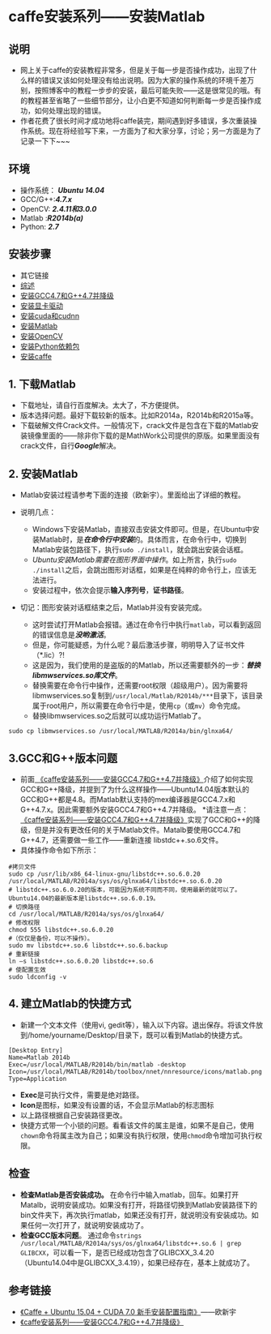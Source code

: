 # caffe安装系列——安装Matlab

## 说明
* 网上关于caffe的安装教程非常多，但是关于每一步是否操作成功，出现了什么样的错误又该如何处理没有给出说明。因为大家的操作系统的环境千差万别，按照博客中的教程一步步的安装，最后可能失败——这是很常见的哦。有的教程甚至省略了一些细节部分，让小白更不知道如何判断每一步是否操作成功，如何处理出现的错误。
* 作者花费了很长时间才成功地将caffe装完，期间遇到好多错误，多次重装操作系统。现在将经验写下来，一方面为了和大家分享，讨论；另一方面是为了记录一下下~~~

## 环境
* 操作系统： ***Ubuntu 14.04***
* GCC/G++:***4.7.x***
* OpenCV: ***2.4.11和3.0.0***
* Matlab :***R2014b(a)***
* Python:   ***2.7***

## 安装步骤
* 其它链接
* [综述](https://blog.xuezhisd.top/%E6%B7%B1%E5%BA%A6%E5%AD%A6%E4%B9%A0/Caffe/caffe%E5%AE%89%E8%A3%85%E7%B3%BB%E5%88%97%E2%80%94%E2%80%94%E7%BB%BC%E8%BF%B0.html)
* [安装GCC4.7和G++4.7并降级](https://blog.xuezhisd.top/%E6%B7%B1%E5%BA%A6%E5%AD%A6%E4%B9%A0/Caffe/caffe%E5%AE%89%E8%A3%85%E7%B3%BB%E5%88%97%E2%80%94%E2%80%94%E5%AE%89%E8%A3%85GCC4.7%E5%92%8CG++4.7%E5%B9%B6%E9%99%8D%E7%BA%A7.html)
* [安装显卡驱动](https://blog.xuezhisd.top/%E6%B7%B1%E5%BA%A6%E5%AD%A6%E4%B9%A0/Caffe/caffe%E5%AE%89%E8%A3%85%E7%B3%BB%E5%88%97%E2%80%94%E2%80%94%E5%AE%89%E8%A3%85NVIDIA%E6%98%BE%E5%8D%A1%E9%A9%B1%E5%8A%A8.html)
* [安装cuda和cudnn](https://blog.xuezhisd.top/%E6%B7%B1%E5%BA%A6%E5%AD%A6%E4%B9%A0/Caffe/caffe%E5%AE%89%E8%A3%85%E7%B3%BB%E5%88%97%E2%80%94%E2%80%94%E5%AE%89%E8%A3%85cuda%E5%92%8Ccudnn.html)
* [安装Matlab](https://blog.xuezhisd.top/%E6%B7%B1%E5%BA%A6%E5%AD%A6%E4%B9%A0/Caffe/caffe%E5%AE%89%E8%A3%85%E7%B3%BB%E5%88%97%E2%80%94%E2%80%94%E5%AE%89%E8%A3%85Matlab.html)
* [安装OpenCV](https://blog.xuezhisd.top/%E6%B7%B1%E5%BA%A6%E5%AD%A6%E4%B9%A0/Caffe/caffe%E5%AE%89%E8%A3%85%E7%B3%BB%E5%88%97%E2%80%94%E2%80%94%E5%AE%89%E8%A3%85OpenCV.html)
* [安装Python依赖包](https://blog.xuezhisd.top/%E6%B7%B1%E5%BA%A6%E5%AD%A6%E4%B9%A0/Caffe/caffe%E5%AE%89%E8%A3%85%E7%B3%BB%E5%88%97%E2%80%94%E2%80%94%E5%AE%89%E8%A3%85python%E4%BE%9D%E8%B5%96%E5%8C%85.html)
* [安装caffe](https://blog.xuezhisd.top/%E6%B7%B1%E5%BA%A6%E5%AD%A6%E4%B9%A0/Caffe/caffe%E5%AE%89%E8%A3%85%E7%B3%BB%E5%88%97%E2%80%94%E2%80%94%E5%AE%89%E8%A3%85caffe.html)


## 1. 下载Matlab
* 下载地址，请自行百度解决。太大了，不方便提供。
* 版本选择问题。最好下载较新的版本。比如R2014a，R2014b和R2015a等。
* 下载破解文件Crack文件。一般情况下，crack文件是包含在下载的Matlab安装镜像里面的——除非你下载的是MathWork公司提供的原版。如果里面没有crack文件，自行***Google***解决。

## 2. 安装Matlab
* Matlab安装过程请参考下面的连接（欧新宇）。里面给出了详细的教程。
* 说明几点：
	* Windows下安装Matlab，直接双击安装文件即可。但是，在Ubuntu中安装Matlab时，是***在命令行中安装***的。具体而言，在命令行中，切换到Matlab安装包路径下，执行`sudo ./install`，就会跳出安装会话框。
	* *Ubuntu安装Matlab需要在图形界面中操作*。如上所言，执行`sudo ./install`之后，会跳出图形对话框，如果是在纯粹的命令行上，应该无法进行。
	* 安装过程中，依次会提示**输入序列号**，**证书路径**。

* 切记：图形安装对话框结束之后，Matlab并没有安装完成。
	* 这时尝试打开Matlab会报错。通过在命令行中执行`matlab`，可以看到返回的错误信息是***没哟激活***。
	* 但是，你可能疑惑，为什么呢？最后激活步骤，明明导入了证书文件（*.lic）?!
	* 这是因为，我们使用的是盗版的的Matlab，所以还需要额外的一步：***替换libmwservices.so库文件***。
	* 替换需要在命令行中操作，还需要root权限（超级用户）。因为需要将libmwservices.so复制到`/usr/local/Matlab/R2014b/***`目录下，该目录属于root用户，所以需要在命令行中是，使用`cp`（或`mv`）命令完成。
	* 替换libmwservices.so之后就可以成功运行Matlab了。
```
sudo cp libmwservices.so /usr/local/MATLAB/R2014a/bin/glnxa64/
```

## 3.GCC和G++版本问题
* 前面[ 《caffe安装系列——安装GCC4.7和G++4.7并降级》](http://blog.csdn.net/xuezhisdc/article/details/48650015)介绍了如何实现GCC和G++降级，并提到了为什么这样操作——Ubuntu14.04版本默认的GCC和G++都是4.8。而Matlab默认支持的mex编译器是GCC4.7.x和G++4.7.x。因此需要额外安装GCC4.7和G++4.7并降级。
*请注意一点： [ 《caffe安装系列——安装GCC4.7和G++4.7并降级》](http://blog.csdn.net/xuezhisdc/article/details/48650015)实现了GCC和G++的降级，但是并没有更改任何的关于Matlab文件。Matalb要使用GCC4.7和G++4.7，还需要做一些工作——重新连接 libstdc++.so.6文件。
* 具体操作命令如下所示：
```
#拷贝文件
sudo cp /usr/lib/x86_64-linux-gnu/libstdc++.so.6.0.20 /usr/local/MATLAB/R2014a/sys/os/glnxa64/libstdc++.so.6.0.20
# libstdc++.so.6.0.20的版本，可能因为系统不同而不同，使用最新的就可以了。Ubuntu14.04的最新版本是libstdc++.so.6.0.19。
# 切换路径
cd /usr/local/MATLAB/R2014a/sys/os/glnxa64/
# 修改权限
chmod 555 libstdc++.so.6.0.20
#（仅仅是备份，可以不操作）。
sudo mv libstdc++.so.6 libstdc++.so.6.backup 
# 重新链接
ln –s libstdc++.so.6.0.20 libstdc++.so.6
# 使配置生效
sudo ldconfig -v
```

## 4. 建立Matlab的快捷方式
* 新建一个文本文件（使用vi, gedit等），输入以下内容。退出保存。将该文件放到/home/yourname/Desktop/目录下，既可以看到Matlab的快捷方式。
```
[Desktop Entry]
Name=Matlab 2014b
Exec=/usr/local/MATLAB/R2014b/bin/matlab -desktop
Icon=/usr/local/MATLAB/R2014b/toolbox/nnet/nnresource/icons/matlab.png
Type=Application
```
* **Exec**是可执行文件，需要是绝对路径。
* **Icon**是图标，如果没有设置的话，不会显示Matlab的标志图标
* 以上路径根据自己安装路径更改。
* 快捷方式带一个小锁的问题。看看该文件的属主是谁，如果不是自己，使用`chown`命令将属主改为自己；如果没有执行权限，使用`chmod`命令增加可执行权限。


## 检查
* **检查Matlab是否安装成功。**
在命令行中输入matlab，回车。如果打开Matalb，说明安装成功。如果没有打开，将路径切换到Matlab安装路径下的bin文件夹下，再次执行matlab，如果还没有打开，就说明没有安装成功。如果任何一次打开了，就说明安装成功了。
* **检查GCC版本问题**。
通过命令`strings /usr/local/MATLAB/R2014a/sys/os/glnxa64/libstdc++.so.6 | grep GLIBCXX`，可以看一下，是否已经成功包含了GLIBCXX_3.4.20（Ubuntu14.04中是GLIBCXX_3.4.19），如果已经存在，基本上就成功了。


## 参考链接
* [《Caffe + Ubuntu 15.04 + CUDA 7.0 新手安装配置指南》](http://ouxinyu.github.io/Blogs/20140723001.html)——欧新宇 
* [ 《caffe安装系列——安装GCC4.7和G++4.7并降级》](http://blog.csdn.net/xuezhisdc/article/details/48650015)